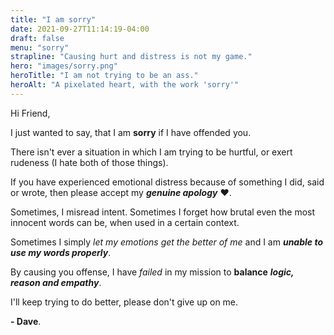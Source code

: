 ```yaml
---
title: "I am sorry"
date: 2021-09-27T11:14:19-04:00
draft: false
menu: "sorry"
strapline: "Causing hurt and distress is not my game."
hero: "images/sorry.png"
heroTitle: "I am not trying to be an ass."
heroAlt: "A pixelated heart, with the work 'sorry'"
---
```


Hi Friend, 

I just wanted to say, that I am **sorry** if I have offended you. 

There isn't ever a situation in which I am trying to be hurtful, or exert rudeness (I hate both of those things). 

If you have experienced emotional distress because of something I did, said or wrote, then please accept my **_genuine apology_** :hearts:.

Sometimes, I misread intent. Sometimes I forget how brutal even the most innocent words can be, when used in a certain context. 

Sometimes I simply _let my emotions get the better of me_ and I am **_unable to use my words properly_**.

By causing you offense, I have _failed_ in my mission to **balance** **_logic, reason and empathy_**. 

I'll keep trying to do better, please don't give up on me.

**- Dave**.